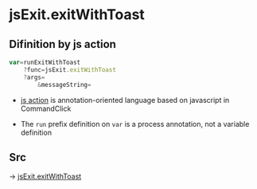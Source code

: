 # jsExit.exitWithToast

## Difinition by js action

```js.js
var=runExitWithToast
	?func=jsExit.exitWithToast
	?args=
		&messageString=
```

- [js action](#) is annotation-oriented language based on javascript in CommandClick

- The `run` prefix definition on `var` is a process annotation, not a variable definition

## Src

-> [jsExit.exitWithToast](https://github.com/puutaro/CommandClick/blob/master/app/src/main/java/com/puutaro/commandclick/fragment_lib/terminal_fragment/js_interface/system/JsExit.kt#L30)


